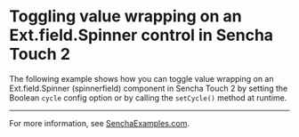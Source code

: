 # Toggling value wrapping on an Ext.field.Spinner control in Sencha Touch 2 #

The following example shows how you can toggle value wrapping on an Ext.field.Spinner (spinnerfield) component in Sencha Touch 2 by setting the Boolean `cycle` config option or by calling the `setCycle()` method at runtime.

---

For more information, see [SenchaExamples.com](http://senchaexamples.com/2012/03/14/toggling-value-wrapping-on-an-ext-field-spinner-control-in-sencha-touch-2/).
